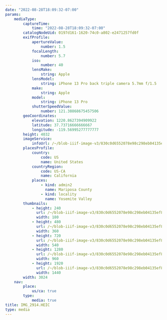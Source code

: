 ```yaml
---
date: "2022-08-28T18:09:32-07:00"
params:
    mediaType:
        captureTime:
            time: "2022-08-28T18:09:32-07:00"
        catalogNodeUid: 0197d161-1620-74c0-a802-e2471257fd0f
        exifProfile:
            apertureValue:
                number: 1.5
            focalLength:
                number: 5.7
            iso:
                number: 40
            lensMake:
                string: Apple
            lensModel:
                string: iPhone 13 Pro back triple camera 5.7mm f/1.5
            make:
                string: Apple
            model:
                string: iPhone 13 Pro
            shutterSpeedValue:
                number: 121.38868675457506
        geoCoordinates:
            elevation: 1220.8627394909922
            latitude: 37.73716666666667
            longitude: -119.56995277777777
        height: 4032
        imageService:
            infoUrl: /~/blob-iiif-image-v3/830c0d6552078e98c298eb04135ef8b3d71ad844727767d502aa3778d618fd67/info.json
        placesProfile:
            country:
                code: US
                name: United States
            countryRegion:
                code: US-CA
                name: California
            places:
                - kind: admin2
                  name: Mariposa County
                - kind: locality
                  name: Yosemite Valley
        thumbnails:
            - height: 240
              url: /~/blob-iiif-image-v3/830c0d6552078e98c298eb04135ef8b3d71ad844727767d502aa3778d618fd67/full/180%2C240/0/default.jpg
              width: 180
            - height: 480
              url: /~/blob-iiif-image-v3/830c0d6552078e98c298eb04135ef8b3d71ad844727767d502aa3778d618fd67/full/360%2C480/0/default.jpg
              width: 360
            - height: 720
              url: /~/blob-iiif-image-v3/830c0d6552078e98c298eb04135ef8b3d71ad844727767d502aa3778d618fd67/full/540%2C720/0/default.jpg
              width: 540
            - height: 1280
              url: /~/blob-iiif-image-v3/830c0d6552078e98c298eb04135ef8b3d71ad844727767d502aa3778d618fd67/full/960%2C1280/0/default.jpg
              width: 960
            - height: 1920
              url: /~/blob-iiif-image-v3/830c0d6552078e98c298eb04135ef8b3d71ad844727767d502aa3778d618fd67/full/1440%2C1920/0/default.jpg
              width: 1440
        width: 3024
    nav:
        place:
            us/ca: true
        type:
            media: true
title: IMG_2914.HEIC
type: media
---
```

